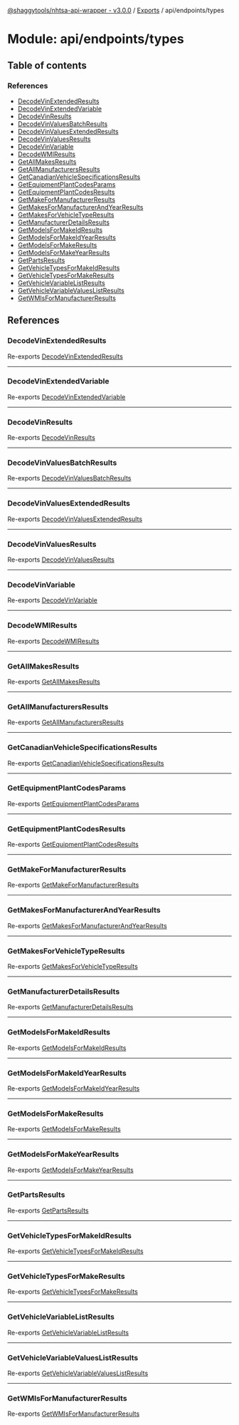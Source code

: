 [@shaggytools/nhtsa-api-wrapper - v3.0.0](../index.md) / [Exports](../modules.md) / api/endpoints/types

# Module: api/endpoints/types

## Table of contents

### References

- [DecodeVinExtendedResults](api_endpoints_types.md#decodevinextendedresults)
- [DecodeVinExtendedVariable](api_endpoints_types.md#decodevinextendedvariable)
- [DecodeVinResults](api_endpoints_types.md#decodevinresults)
- [DecodeVinValuesBatchResults](api_endpoints_types.md#decodevinvaluesbatchresults)
- [DecodeVinValuesExtendedResults](api_endpoints_types.md#decodevinvaluesextendedresults)
- [DecodeVinValuesResults](api_endpoints_types.md#decodevinvaluesresults)
- [DecodeVinVariable](api_endpoints_types.md#decodevinvariable)
- [DecodeWMIResults](api_endpoints_types.md#decodewmiresults)
- [GetAllMakesResults](api_endpoints_types.md#getallmakesresults)
- [GetAllManufacturersResults](api_endpoints_types.md#getallmanufacturersresults)
- [GetCanadianVehicleSpecificationsResults](api_endpoints_types.md#getcanadianvehiclespecificationsresults)
- [GetEquipmentPlantCodesParams](api_endpoints_types.md#getequipmentplantcodesparams)
- [GetEquipmentPlantCodesResults](api_endpoints_types.md#getequipmentplantcodesresults)
- [GetMakeForManufacturerResults](api_endpoints_types.md#getmakeformanufacturerresults)
- [GetMakesForManufacturerAndYearResults](api_endpoints_types.md#getmakesformanufacturerandyearresults)
- [GetMakesForVehicleTypeResults](api_endpoints_types.md#getmakesforvehicletyperesults)
- [GetManufacturerDetailsResults](api_endpoints_types.md#getmanufacturerdetailsresults)
- [GetModelsForMakeIdResults](api_endpoints_types.md#getmodelsformakeidresults)
- [GetModelsForMakeIdYearResults](api_endpoints_types.md#getmodelsformakeidyearresults)
- [GetModelsForMakeResults](api_endpoints_types.md#getmodelsformakeresults)
- [GetModelsForMakeYearResults](api_endpoints_types.md#getmodelsformakeyearresults)
- [GetPartsResults](api_endpoints_types.md#getpartsresults)
- [GetVehicleTypesForMakeIdResults](api_endpoints_types.md#getvehicletypesformakeidresults)
- [GetVehicleTypesForMakeResults](api_endpoints_types.md#getvehicletypesformakeresults)
- [GetVehicleVariableListResults](api_endpoints_types.md#getvehiclevariablelistresults)
- [GetVehicleVariableValuesListResults](api_endpoints_types.md#getvehiclevariablevalueslistresults)
- [GetWMIsForManufacturerResults](api_endpoints_types.md#getwmisformanufacturerresults)

## References

### DecodeVinExtendedResults

Re-exports [DecodeVinExtendedResults](api_endpoints_DecodeVinExtended.md#decodevinextendedresults)

___

### DecodeVinExtendedVariable

Re-exports [DecodeVinExtendedVariable](api_endpoints_DecodeVinExtended.md#decodevinextendedvariable)

___

### DecodeVinResults

Re-exports [DecodeVinResults](api_endpoints_DecodeVin.md#decodevinresults)

___

### DecodeVinValuesBatchResults

Re-exports [DecodeVinValuesBatchResults](api_endpoints_DecodeVinValuesBatch.md#decodevinvaluesbatchresults)

___

### DecodeVinValuesExtendedResults

Re-exports [DecodeVinValuesExtendedResults](api_endpoints_DecodeVinValuesExtended.md#decodevinvaluesextendedresults)

___

### DecodeVinValuesResults

Re-exports [DecodeVinValuesResults](api_endpoints_DecodeVinValues.md#decodevinvaluesresults)

___

### DecodeVinVariable

Re-exports [DecodeVinVariable](api_endpoints_DecodeVin.md#decodevinvariable)

___

### DecodeWMIResults

Re-exports [DecodeWMIResults](api_endpoints_DecodeWMI.md#decodewmiresults)

___

### GetAllMakesResults

Re-exports [GetAllMakesResults](api_endpoints_GetAllMakes.md#getallmakesresults)

___

### GetAllManufacturersResults

Re-exports [GetAllManufacturersResults](api_endpoints_GetAllManufacturers.md#getallmanufacturersresults)

___

### GetCanadianVehicleSpecificationsResults

Re-exports [GetCanadianVehicleSpecificationsResults](api_endpoints_GetCanadianVehicleSpecifications.md#getcanadianvehiclespecificationsresults)

___

### GetEquipmentPlantCodesParams

Re-exports [GetEquipmentPlantCodesParams](api_endpoints_GetEquipmentPlantCodes.md#getequipmentplantcodesparams)

___

### GetEquipmentPlantCodesResults

Re-exports [GetEquipmentPlantCodesResults](api_endpoints_GetEquipmentPlantCodes.md#getequipmentplantcodesresults)

___

### GetMakeForManufacturerResults

Re-exports [GetMakeForManufacturerResults](api_endpoints_GetMakeForManufacturer.md#getmakeformanufacturerresults)

___

### GetMakesForManufacturerAndYearResults

Re-exports [GetMakesForManufacturerAndYearResults](api_endpoints_GetMakesForManufacturerAndYear.md#getmakesformanufacturerandyearresults)

___

### GetMakesForVehicleTypeResults

Re-exports [GetMakesForVehicleTypeResults](api_endpoints_GetMakesForVehicleType.md#getmakesforvehicletyperesults)

___

### GetManufacturerDetailsResults

Re-exports [GetManufacturerDetailsResults](api_endpoints_GetManufacturerDetails.md#getmanufacturerdetailsresults)

___

### GetModelsForMakeIdResults

Re-exports [GetModelsForMakeIdResults](api_endpoints_GetModelsForMakeId.md#getmodelsformakeidresults)

___

### GetModelsForMakeIdYearResults

Re-exports [GetModelsForMakeIdYearResults](api_endpoints_GetModelsForMakeIdYear.md#getmodelsformakeidyearresults)

___

### GetModelsForMakeResults

Re-exports [GetModelsForMakeResults](api_endpoints_GetModelsForMake.md#getmodelsformakeresults)

___

### GetModelsForMakeYearResults

Re-exports [GetModelsForMakeYearResults](api_endpoints_GetModelsForMakeYear.md#getmodelsformakeyearresults)

___

### GetPartsResults

Re-exports [GetPartsResults](api_endpoints_GetParts.md#getpartsresults)

___

### GetVehicleTypesForMakeIdResults

Re-exports [GetVehicleTypesForMakeIdResults](api_endpoints_GetVehicleTypesForMakeId.md#getvehicletypesformakeidresults)

___

### GetVehicleTypesForMakeResults

Re-exports [GetVehicleTypesForMakeResults](api_endpoints_GetVehicleTypesForMake.md#getvehicletypesformakeresults)

___

### GetVehicleVariableListResults

Re-exports [GetVehicleVariableListResults](api_endpoints_GetVehicleVariableList.md#getvehiclevariablelistresults)

___

### GetVehicleVariableValuesListResults

Re-exports [GetVehicleVariableValuesListResults](api_endpoints_GetVehicleVariableValuesList.md#getvehiclevariablevalueslistresults)

___

### GetWMIsForManufacturerResults

Re-exports [GetWMIsForManufacturerResults](api_endpoints_GetWMIsForManufacturer.md#getwmisformanufacturerresults)
